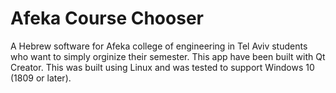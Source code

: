 # Afeka Course Chooser
A Hebrew software for Afeka college of engineering in Tel Aviv students who want to simply orginize their semester.
This app have been built with Qt Creator.
This was built using Linux and was tested to support Windows 10 (1809 or later).
